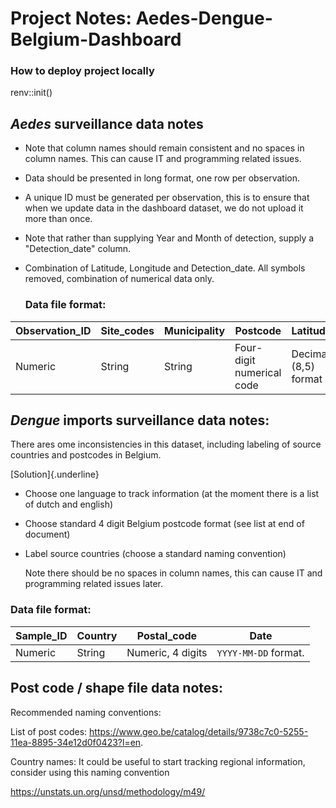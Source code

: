 # Project Notes: Aedes-Dengue-Belgium-Dashboard

### How to deploy project locally

renv::init()

## *Aedes* surveillance data notes

-   Note that column names should remain consistent and no spaces in column names. This can cause IT and programming related issues.

-   Data should be presented in long format, one row per observation.

-   A unique ID must be generated per observation, this is to ensure that when we update data in the dashboard dataset, we do not upload it more than once.

-   Note that rather than supplying Year and Month of detection, supply a "Detection_date" column.

-   Combination of Latitude, Longitude and Detection_date. All symbols removed, combination of numerical data only.

    ### Data file format:

| Observation_ID | Site_codes | Municipality | Postcode                  | Latitude             | Longitude            | Site_type     | Detection_date       |
|---------|---------|---------|---------|---------|---------|---------|---------|
| Numeric        | String     | String       | Four-digit numerical code | Decimal (8,5) format | Decimal (8,5) format | String format | `YYYY-MM-DD` format |

## *Dengue* imports surveillance data notes:

There ares ome inconsistencies in this dataset, including labeling of source countries and postcodes in Belgium.

[Solution]{.underline}

-   Choose one language to track information (at the moment there is a list of dutch and english)

-   Choose standard 4 digit Belgium postcode format (see list at end of document)

-   Label source countries (choose a standard naming convention)

    Note there should be no spaces in column names, this can cause IT and programming related issues later.

### Data file format:

| Sample_ID | Country | Postal_code       | Date                 |
|-----------|---------|-------------------|----------------------|
| Numeric   | String  | Numeric, 4 digits | `YYYY-MM-DD` format. |

## Post code / shape file data notes:

Recommended naming conventions:

List of post codes: <https://www.geo.be/catalog/details/9738c7c0-5255-11ea-8895-34e12d0f0423?l=en>.

Country names: It could be useful to start tracking regional information, consider using this naming convention

<https://unstats.un.org/unsd/methodology/m49/>
